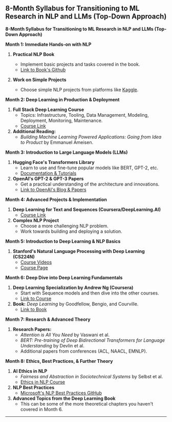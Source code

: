 8-Month Syllabus for Transitioning to ML Research in NLP and LLMs (Top-Down Approach)
---

**8-Month Syllabus for Transitioning to ML Research in NLP and LLMs (Top-Down Approach)**

**Month 1: Immediate Hands-on with NLP**
1. **Practical NLP Book**
    - Implement basic projects and tasks covered in the book.
    - [Link to Book's Github](https://github.com/practical-nlp/practical-nlp)

2. **Work on Simple Projects**
    - Choose simple NLP projects from platforms like [Kaggle](https://www.kaggle.com/).

**Month 2: Deep Learning in Production & Deployment**
1. **Full Stack Deep Learning Course**
    - Topics: Infrastructure, Tooling, Data Management, Modeling, Deployment, Monitoring, Maintenance.
    - [Course Link](https://fullstackdeeplearning.com/)
2. **Additional Reading:**
    - *Building Machine Learning Powered Applications: Going from Idea to Product* by Emmanuel Ameisen.

**Month 3: Introduction to Large Language Models (LLMs)**
1. **Hugging Face's Transformers Library**
    - Learn to use and fine-tune popular models like BERT, GPT-2, etc.
    - [Documentation & Tutorials](https://huggingface.co/transformers/)
2. **OpenAI's GPT-2 & GPT-3 Papers**
    - Get a practical understanding of the architecture and innovations.
    - [Link to OpenAI's Blog & Papers](https://openai.com/research/)

**Month 4: Advanced Projects & Implementation**
1. **Deep Learning for Text and Sequences (Coursera/DeepLearning.AI)**
    - [Course Link](https://www.coursera.org/learn/sequence-models-in-nlp)
2. **Complex NLP Project**
    - Choose a more challenging NLP problem.
    - Work towards building and deploying a solution.

**Month 5: Introduction to Deep Learning & NLP Basics**
1. **Stanford's Natural Language Processing with Deep Learning (CS224N)**
    - [Course Videos](https://www.youtube.com/playlist?list=PLoROMvodv4rOhcuXMZkNm7j3fVwBBY42z)
    - [Course Page](http://web.stanford.edu/class/cs224n/)

**Month 6: Deep Dive into Deep Learning Fundamentals**
1. **Deep Learning Specialization by Andrew Ng (Coursera)**
    - Start with Sequence models and then dive into the other courses.
    - [Link to Course](https://www.coursera.org/specializations/deep-learning)
2. **Book:** *Deep Learning* by Goodfellow, Bengio, and Courville.
    - [Link to Book](http://www.deeplearningbook.org/)

**Month 7: Research & Advanced Theory**
1. **Research Papers:**
    - *Attention is All You Need* by Vaswani et al.
    - *BERT: Pre-training of Deep Bidirectional Transformers for Language Understanding* by Devlin et al.
    - Additional papers from conferences (ACL, NAACL, EMNLP).

**Month 8: Ethics, Best Practices, & Further Theory**
1. **AI Ethics in NLP**
    - *Fairness and Abstraction in Sociotechnical Systems* by Selbst et al.
    - [Ethics in NLP Course](https://ethicsinnlp.org/)
2. **NLP Best Practices**
    - [Microsoft's NLP Best Practices GitHub](https://github.com/microsoft/nlp-recipes)
3. **Advanced Topics from the Deep Learning Book**
    - This can be some of the more theoretical chapters you haven't covered in Month 6.

---
